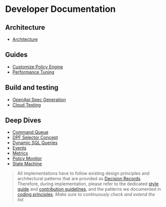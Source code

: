 # Developer Documentation

## Architecture
- [Architecture](architecture/)

## Guides
- [Customize Policy Engine](policy-engine.md)
- [Performance Tuning](performance-tuning.md)

## Build and testing
- [OpenApi Spec Generation](openapi.md)
- [Cloud Testing](cloud_testing.md)

## Deep Dives
- [Command Queue](command-queue.md)
- [DPF Selector Concept](dpf_selector.md)
- [Dynamic SQL Queries](sql_queries.md)
- [Events](events.md)
- [Metrics](metrics.md)
- [Policy Monitor](policy-monitor.md)
- [State Machine](state-machine.md)


> All implementations have to follow existing design principles and architectural patterns that are provided as
> [Decision Records](decision-records/README.md). Therefore, during implementation, please refer to the dedicated
> [style guide](https://github.com/eclipse-edc/.github/blob/main/contributing/styleguide.md) and
> [contribution guidelines](https://github.com/eclipse-edc/.github/blob/main/CONTRIBUTING.md), and the patterns we
> documented in [coding principles](https://github.com/eclipse-edc/.github/blob/main/contributing/coding-principles.md).
> _Make sure to continuously check and extend the list._
